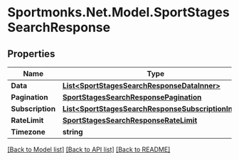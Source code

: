 # Sportmonks.Net.Model.SportStagesSearchResponse

## Properties

Name | Type | Description | Notes
------------ | ------------- | ------------- | -------------
**Data** | [**List&lt;SportStagesSearchResponseDataInner&gt;**](SportStagesSearchResponseDataInner.md) |  | [optional] 
**Pagination** | [**SportStagesSearchResponsePagination**](SportStagesSearchResponsePagination.md) |  | [optional] 
**Subscription** | [**List&lt;SportStagesSearchResponseSubscriptionInner&gt;**](SportStagesSearchResponseSubscriptionInner.md) |  | [optional] 
**RateLimit** | [**SportStagesSearchResponseRateLimit**](SportStagesSearchResponseRateLimit.md) |  | [optional] 
**Timezone** | **string** |  | [optional] 

[[Back to Model list]](../README.md#documentation-for-models) [[Back to API list]](../README.md#documentation-for-api-endpoints) [[Back to README]](../README.md)


